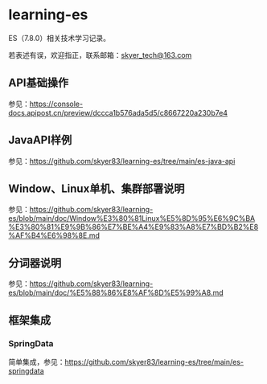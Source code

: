 # learning-es
ES（7.8.0）相关技术学习记录。

若表述有误，欢迎指正，联系邮箱：skyer_tech@163.com

## API基础操作

参见：https://console-docs.apipost.cn/preview/dccca1b576ada5d5/c8667220a230b7e4

## JavaAPI样例

参见：https://github.com/skyer83/learning-es/tree/main/es-java-api

## Window、Linux单机、集群部署说明

参见：https://github.com/skyer83/learning-es/blob/main/doc/Window%E3%80%81Linux%E5%8D%95%E6%9C%BA%E3%80%81%E9%9B%86%E7%BE%A4%E9%83%A8%E7%BD%B2%E8%AF%B4%E6%98%8E.md

## 分词器说明

参见：https://github.com/skyer83/learning-es/blob/main/doc/%E5%88%86%E8%AF%8D%E5%99%A8.md

## 框架集成

### SpringData

简单集成，参见：https://github.com/skyer83/learning-es/tree/main/es-springdata

